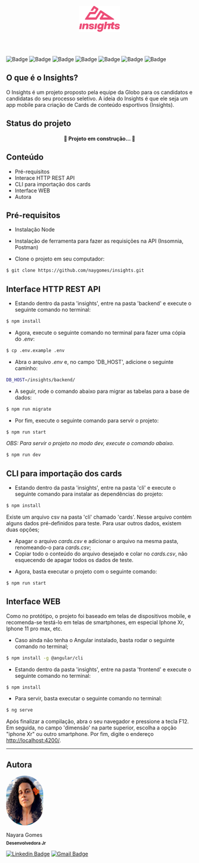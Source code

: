 <p align="center">
    <img src="./frontend/src/assets/brand-insights@3x.svg" height="70" alt="duet logo"/>
    <br/>
</p>
<br/>
<br/>

  
![Badge](https://img.shields.io/badge/Angular-DD0031?style=for-the-badge&logo=angular&logoColor=white)
![Badge](https://img.shields.io/badge/Bootstrap-7410f0?style=for-the-badge&logo=bootstrap&logoColor=white)
![Badge](https://img.shields.io/badge/Material-fb8c00?style=for-the-badge&logo=material-design&logoColor=white)
![Badge](https://img.shields.io/badge/Node.js-43853D?style=for-the-badge&logo=node.js&logoColor=white) 
![Badge](https://img.shields.io/badge/Express.js-1b1d20?style=for-the-badge&logo=express&logoColor=white)
![Badge](https://img.shields.io/badge/sqlite-3498DB?style=for-the-badge&logo=sqlite&logoColor=white) 
![Badge](https://img.shields.io/badge/sequelize-31426b?style=for-the-badge&logo=sequelize&logoColor=white) 


## O que é o Insights?
O Insights é um projeto proposto pela equipe da Globo para os candidatos e candidatas do seu processo seletivo. A ideia do Insights é que ele seja um app mobile para criação de Cards de conteúdo esportivos (Insights).

## Status do projeto
  <h4 align="center"> 
	🚧  Projeto em construção...  🚧
  </h4>

## Conteúdo
 * Pré-requisitos
 * Interace HTTP REST API
 * CLI para importação dos cards
 * Interface WEB
 * Autora
 
## Pré-requisitos

- Instalação Node
- Instalação de ferramenta para fazer as requisições na API (Insomnia, Postman)	

- Clone o projeto em seu computador:
``` bash
$ git clone https://github.com/naygomes/insights.git
```

## Interface HTTP REST API

+ Estando dentro da pasta 'insights', entre na pasta 'backend' e execute o seguinte comando no terminal:
``` bash
$ npm install
```
+ Agora, execute o seguinte comando no terminal para fazer uma cópia do *.env*:
``` bash
$ cp .env.example .env
```
+ Abra o arquivo *.env* e, no campo 'DB_HOST', adicione o seguinte caminho:
``` bash
DB_HOST=/insights/backend/
```
+ A seguir, rode o comando abaixo para migrar as tabelas para a base de dados:
``` bash
$ npm run migrate
```
+ Por fim, execute o seguinte comando para servir o projeto:
``` bash
$ npm run start
```
*OBS: Para servir o projeto no modo dev, execute o comando abaixo.*
``` bash
$ npm run dev
```

## CLI para importação dos cards

+ Estando dentro da pasta 'insights', entre na pasta 'cli' e execute o seguinte comando para instalar as dependências do projeto:
``` bash
$ npm install
```
Existe um arquivo csv na pasta 'cli' chamado 'cards'. Nesse arquivo contém alguns dados pré-definidos para teste. Para usar outros dados, existem duas opções;
- Apagar o arquivo *cards.csv* e adicionar o arquivo na mesma pasta, renomeando-o para *cards.csv*;
- Copiar todo o conteúdo do arquivo desejado e colar no *cards.csv*, não esquecendo de apagar todos os dados de teste. 

+ Agora, basta executar o projeto com o seguinte comando:
``` bash
$ npm run start
```

## Interface WEB

Como no protótipo, o projeto foi baseado em telas de dispositivos mobile, e recomenda-se testá-lo em telas de smartphones, em especial Iphone Xr, Iphone 11 pro max, etc.

+ Caso ainda não tenha o Angular instalado, basta rodar o seguinte comando no terminal;
``` bash
$ npm install -g @angular/cli
```
+ Estando dentro da pasta 'insights', entre na pasta 'frontend' e execute o seguinte comando no terminal:
``` bash
$ npm install
```
+ Para servir, basta executar o seguinte comando no terminal:
``` bash
$ ng serve
```

Após finalizar a compilação, abra o seu navegador e pressione a tecla F12. Em seguida, no campo 'dimensão' na parte superior, escolha a opção "iphone Xr" ou outro smartphone. Por fim, digite o endereço <a href="http://localhost:4200/">http://localhost:4200/</a>.

---
## Autora
 <img style="border-radius: 50px;" src="./frontend/src/assets/nayara.jpeg" width="100" alt="foto da autora"/>
 <br />
 
 Nayara Gomes<br/>
 <sub><b>Desenvolvedora Jr</b></sub>

[![Linkedin Badge](https://img.shields.io/badge/-Nayara-blue?style=flat-square&logo=Linkedin&logoColor=white&link=https://www.linkedin.com/in/nayara-gomes-15727756/)](https://www.linkedin.com/in/nayara-gomes-15727756/) 
[![Gmail Badge](https://img.shields.io/badge/-nayara.gomes13@poli.ufrj.br-c14438?style=flat-square&logo=Gmail&logoColor=white&link=mailto:nayara.gomes13@poli.ufrj.br)](mailto:nayara.gomes13@poli.ufrj.br)

